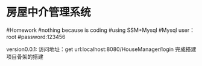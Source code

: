 房屋中介管理系统
===
#Homework
#nothing because is coding 
#using SSM+Mysql
#Mysql user：root
#password:123456

version0.0.1:
	访问地址：get url:localhost:8080/HouseManager/login
	完成搭建项目骨架的搭建
